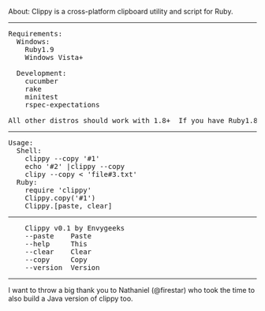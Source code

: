 About:
Clippy is a  cross-platform clipboard utility and script for Ruby.

---
<pre>
Requirements:
  Windows:
    Ruby1.9
    Windows Vista+

  Development:
    cucumber
    rake
    minitest
    rspec-expectations

All other distros should work with 1.8+  If you have Ruby1.8 please install JSON too.
</pre>

---
<pre>
Usage:
  Shell:
    clippy --copy '#1'
    echo '#2' |clippy --copy
    clipy --copy < 'file#3.txt'
  Ruby:
    require 'clippy'
    Clippy.copy('#1')
    Clippy.[paste, clear]
</pre>

---
<pre>
    Clippy v0.1 by Envygeeks
    --paste    Paste
    --help     This
    --clear    Clear
    --copy     Copy
    --version  Version
</pre>

---
I want to throw a big  thank you to Nathaniel (@firestar) who took the time to
also build a Java version of clippy too.

